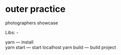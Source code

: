 # outer practice
photographers showcase

Libs: -

yarn — install  
yarn start — start localhost
yarn build — build project  
